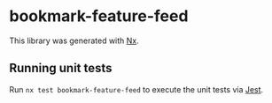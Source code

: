 # bookmark-feature-feed

This library was generated with [Nx](https://nx.dev).

## Running unit tests

Run `nx test bookmark-feature-feed` to execute the unit tests via [Jest](https://jestjs.io).
